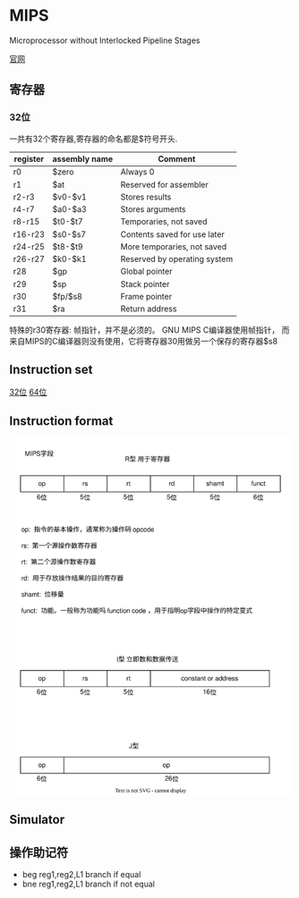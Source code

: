 # MIPS 
Microprocessor without Interlocked Pipeline Stages

[官网](https://www.mips.com/)

## 寄存器

### 32位
一共有32个寄存器,寄存器的命名都是$符号开头.

|register|assembly name|Comment|
|-|-|-|
|r0|\$zero|Always 0|
|r1|\$at|Reserved for assembler|
|r2-r3|\$v0-\$v1|Stores results|
|r4-r7|\$a0-\$a3|Stores arguments|
|r8-r15|\$t0-\$t7|Temporaries, not saved|
|r16-r23|\$s0-\$s7|Contents saved for use later|
|r24-r25|\$t8-\$t9|More temporaries, not saved|
|r26-r27|\$k0-\$k1|Reserved by operating system|
|r28|\$gp|Global pointer|
|r29|\$sp|Stack pointer|
|r30|\$fp/\$s8|Frame pointer|
|r31|\$ra|Return address|

特殊的r30寄存器:
帧指针，并不是必须的。
GNU MIPS C编译器使用帧指针，
而来自MIPS的C编译器则没有使用，它将寄存器30用做另一个保存的寄存器\$s8

## Instruction set

[32位](https://s3-eu-west-1.amazonaws.com/downloads-mips/documents/MD00086-2B-MIPS32BIS-AFP-6.06.pdf )
[64位](https://s3-eu-west-1.amazonaws.com/downloads-mips/documents/MD00087-2B-MIPS64BIS-AFP-6.06.pdf)

## Instruction format

![](./pics/mips_instruction_format.svg)

## Simulator



## 操作助记符
- beg reg1,reg2,L1  branch if equal
- bne reg1,reg2,L1  branch if not equal




